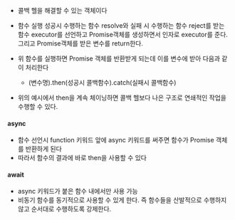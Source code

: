 - 콜백 헬을 해결할 수 있는 객체이다
- 함수 실행 성공시 수행하는 함수 resolve와 실패 시 수행하는 함수 reject를 받는 함수 
	executor를 선언하고 Promise객체를 생성하면서 인자로 executor를 준다.
	그리고 Promise객체를 받은 변수를 return한다.

- 위 함수를 실행하면 Promise 객체를 반환받게 되는데 이를 변수에 받아 다음과 같이 처리한다
	- (변수명).then(성공시 콜백함수).catch(실패시 콜백함수)

- 위의 예시에서 then을 계속 체이닝하면 콜백 헬보다 나은 구조로 연쇄적인 작업을 수행할 수 있다.

#### async
- 함수 선언시 function 키워드 앞에 async 키워드를 써주면 함수가 Promise 객체를 반환하게 된다
- 따라서 함수의 결과에 바로 then을 사용할 수 있다
#### await
- async 키워드가 붙은 함수 내에서만 사용 가능
- 비동기 함수를 동기적으로 사용할 수 있게 한다. 즉 함수들을 산발적으로 수행하지 않고 순서대로 수행하도록 강제한다.